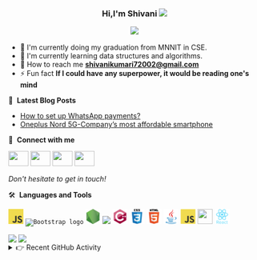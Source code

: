 <h3 align="center">
  Hi,I'm Shivani
  <img src="https://media.giphy.com/media/hvRJCLFzcasrR4ia7z/giphy.gif" width="28">
</h3>

<!-- Typing SVG by DenverCoder1 - https://github.com/DenverCoder1/readme-typing-svg -->
<p align="center">
  <a href="https://github.com/DenverCoder1/readme-typing-svg"><img src="https://readme-typing-svg.herokuapp.com/?lines=Web%20Developer%20and%20Coder;Student%20and%20Undergraduate;Always%20learning%20new%20things&font=Fira%20Code&center=true&width=440&height=45&color=f75c7e&vCenter=true&size=22"></a>
</p>


- 🎯 I'm currently doing my graduation from MNNIT in CSE.
- 📝 I'm currently learning data structures and algorithms.
- 📧 How to reach me **shivanikumari72002@gmail.com**
- ⚡ Fun fact **If I could have any superpower, it would be reading one's mind**


📕 &nbsp;**Latest Blog Posts**
<!-- BLOG-POST-LIST:START -->
- [How to set up WhatsApp payments?](https://techtrekker.in/how-to-set-up-whatsapp-payments/)
- [Oneplus Nord 5G-Company’s most affordable smartphone](https://techtrekker.in/oneplus-nord-5g-companys-most-affordable-smartphone/)
<!-- BLOG-POST-LIST:END -->


🤝 &nbsp;**Connect with me**

<a href="https://dev.to/shivani4208"><img height="30" width="40" src="https://cdn.jsdelivr.net/npm/simple-icons@3.0.1/icons/dev-dot-to.svg"></a>
<a href="https://www.linkedin.com/in/shivani4208"><img height="30" width="40" src="https://cdn.jsdelivr.net/npm/simple-icons@3.0.1/icons/linkedin.svg"></a>
<a href="https://medium.com/@shivani4208"><img height="30" width="40" src="https://cdn.jsdelivr.net/npm/simple-icons@3.0.1/icons/medium.svg"></a>
<a href="https://www.instagram.com/shivani_kumari4208/"><img height="30" width="40" src="https://cdn.jsdelivr.net/npm/simple-icons@3.0.1/icons/instagram.svg"></a>
<p align=left>
<em>Don't hesitate to get in touch!</em>
</p>

🛠 &nbsp;**Languages and Tools**

<code><img height="30" width="30" src="https://raw.githubusercontent.com/github/explore/80688e429a7d4ef2fca1e82350fe8e3517d3494d/topics/javascript/javascript.png"></code>
<code><img height="30" width="30" src="https://v5.getbootstrap.com/docs/5.0/assets/brand/bootstrap-logo-shadow.png" alt="Bootstrap logo"></code>
<code><img height="30" width="30" src="https://raw.githubusercontent.com/github/explore/80688e429a7d4ef2fca1e82350fe8e3517d3494d/topics/nodejs/nodejs.png"></code>
<code><img height="30" src="https://webassets.mongodb.com/_com_assets/cms/MongoDB_Logo_FullColorBlack_RGB-4td3yuxzjs.png"></code>
<code><img height="30" width="30" src="https://raw.githubusercontent.com/devicons/devicon/master/icons/cplusplus/cplusplus-original.svg"></code>
<code><img height="30" width="30" src="https://raw.githubusercontent.com/devicons/devicon/master/icons/css3/css3-original-wordmark.svg"></code>
<code><img height="30" width="30" src="https://raw.githubusercontent.com/devicons/devicon/master/icons/html5/html5-original-wordmark.svg"></code>
<code><img height="30" width="30" src="https://raw.githubusercontent.com/devicons/devicon/master/icons/java/java-original.svg"></code>
<code><img height="30" width="30" src="https://raw.githubusercontent.com/devicons/devicon/master/icons/javascript/javascript-original.svg"></code>
<code><img height="30" width="30" src="https://cdn.worldvectorlogo.com/logos/pug.svg"></code>
<code><img height="30" width="30" src="https://raw.githubusercontent.com/devicons/devicon/master/icons/react/react-original-wordmark.svg"></code>


<img align="center" src="https://github-readme-stats.vercel.app/api?username=shivani4208&show_icons=true&locale=en&theme=radical">
<img align="center" src="https://github-readme-streak-stats.herokuapp.com/?user=shivani4208&theme=radical">



<details>
  <summary>👉&nbsp;Recent GitHub Activity</summary>
  
<!--START_SECTION:activity-->
1. 🎉 Merged PR [#26](https://github.com/ContriHUB/Concise/pull/26) in [ContriHUB/Concise](https://github.com/ContriHUB/Concise)
2. 🎉 Merged PR [#51](https://github.com/ContriHUB/LeetSolve/pull/51) in [ContriHUB/LeetSolve](https://github.com/ContriHUB/LeetSolve)
3. 🎉 Merged PR [#36](https://github.com/ContriHUB/Gif-It/pull/36) in [ContriHUB/Gif-It](https://github.com/ContriHUB/Gif-It)
<!--END_SECTION:activity-->
  
</details>
